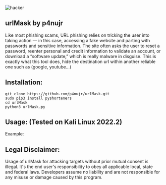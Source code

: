 ![hacker](https://static-s.aa-cdn.net/img/gp/20600010935174/mh7tZQdYUcz8180KjnlwDfQeUMksbVckuFXjp5yYH4ItNVdU6HFgJylAZKpLFUY7Lg?v=1)
## urlMask by p4nujr
Like most phishing scams, URL phishing relies on tricking the user into taking action — in this case, accessing a fake website and parting with passwords and sensitive information. The site often asks the user to reset a password, reenter personal and credit information to validate an account, or download a “software update,” which is really malware in disguise. This is exactly what this tool does, hide the destination url within another reliable one such as (google, youtube...)

## Installation: 
```
git clone https://github.com/p4nujr/urlMask.git
sudo pip3 install pyshorteners
cd urlMask 
python3 urlMask.py
```
## Usage: (Tested on Kali Linux 2022.2)
Example: 

## Legal Disclaimer:
Usage of urlMask for attacking targets without prior mutual consent is illegal. It's the end user's responsibility to obey all applicable local, state and federal laws. Developers assume no liability and are not responsible for any misuse or damage caused by this program.
